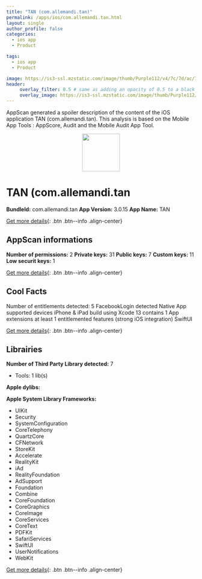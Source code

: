```yaml
---
title: "TAN (com.allemandi.tan)"
permalink: /apps/ios/com.allemandi.tan.html
layout: single
author_profile: false
categories: 
  - ios app 
  - Product 

tags: 
  - ios app 
  - Product 

image: https://is3-ssl.mzstatic.com/image/thumb/Purple112/v4/7c/7d/ac/7c7dacc4-0134-de42-680a-f3a2321a597c/AppIcon-1x_U007emarketing-0-7-0-85-220.png/512x512bb.jpg
header: 
     overlay_filter: 0.5 # same as adding an opacity of 0.5 to a black background
     overlay_image: https://is3-ssl.mzstatic.com/image/thumb/Purple112/v4/7c/7d/ac/7c7dacc4-0134-de42-680a-f3a2321a597c/AppIcon-1x_U007emarketing-0-7-0-85-220.png/512x512bb.jpg
---
```

AppScan generated a spoiler description of the content of the iOS application TAN (com.allemandi.tan). This analysis is based on the Mobile App Tools : AppScore, Audit and the Mobile Audit App Tool.

  
  
<div style="text-align: center;"><img src="https://is3-ssl.mzstatic.com/image/thumb/Purple112/v4/7c/7d/ac/7c7dacc4-0134-de42-680a-f3a2321a597c/AppIcon-1x_U007emarketing-0-7-0-85-220.png/512x512bb.jpg" width="100" height="100"></div>  
  
# TAN (com.allemandi.tan

**BundleId:** com.allemandi.tan
**App Version:** 3.0.15
**App Name:** TAN


[Get more details](/pricing.html){: .btn .btn--info .align-center}  
  
## AppScan informations 

**Number of permissions:** 2
**Private keys:** 31
**Public keys:** 7
**Custom keys:** 11
**Low securit keys:** 1
  
[Get more details](/pricing.html){: .btn .btn--info .align-center}

## Cool Facts

Number of entitlements detected: 5
FacebookLogin detected
Native App
supported devices iPhone & iPad
build using Xcode 13
contains 1 App extensions
at least 1 entitlemented features (strong iOS integration)
SwiftUI
  
[Get more details](/pricing.html){: .btn .btn--info .align-center}

## Librairies 
**Number of Third Party Library detected:** 7
- Tools: 1 lib(s)

**Apple dylibs:**


**Apple System Library Frameworks:**
- UIKit
- Security
- SystemConfiguration
- CoreTelephony
- QuartzCore
- CFNetwork
- StoreKit
- Accelerate
- RealityKit
- iAd
- RealityFoundation
- AdSupport
- Foundation
- Combine
- CoreFoundation
- CoreGraphics
- CoreImage
- CoreServices
- CoreText
- PDFKit
- SafariServices
- SwiftUI
- UserNotifications
- WebKit


  
[Get more details](/pricing.html){: .btn .btn--info .align-center}

